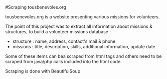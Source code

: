#Scraping tousbenevoles.org

tousbenevoles.org is a website presenting various missions for volunteers.

The point of this project was to extract all information about missions & structures, to build a volunteer missions database : 
- structure : name, address, contact's mail & phone
- missions : title, description, skills, additional information, update date

Some of these items can bea scraped from html tags and others need to be scraped from java/php calls included into the html code.

Scraping is done with BeautifulSoup
